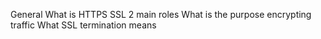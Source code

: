 General
What is HTTPS SSL 2 main roles
What is the purpose encrypting traffic
What SSL termination means
